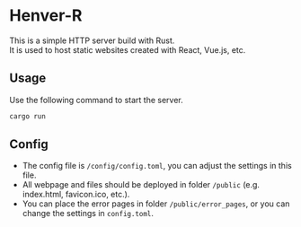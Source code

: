 # Henver-R

This is a simple HTTP server build with Rust.<br />
It is used to host static websites created with React, Vue.js, etc.

## Usage

Use the following command to start the server.

```sh
cargo run
```

## Config

- The config file is `/config/config.toml`, you can adjust the settings in this file.
- All webpage and files should be deployed in folder `/public` (e.g. index.html, favicon.ico, etc.).
- You can place the error pages in folder `/public/error_pages`, or you can change the settings in `config.toml`.
